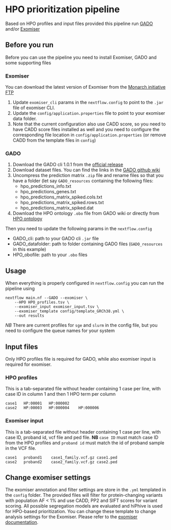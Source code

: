 # HPO prioritization pipeline
Based on HPO profiles and input files provided this pipeline run [GADO](https://www.nature.com/articles/s41467-019-10649-4) and/or [Exomiser](https://github.com/exomiser/Exomiser)


## Before you run
Before you can use the pipeline you need to install Exomiser, GADO and some supporting files

### Exomiser
You can download the latest version of Exomiser from the [Monarch initiative FTP](http://data.monarchinitiative.org/exomiser/latest/index.html)

1. Update `exomiser_cli` params in the `nextflow.config` to point to the `.jar` file of exomiser CLI.
2. Update the `config/application.properties` file to point to your exomiser data folder. 
3. Note that the current configuration also use CADD score, so you need to have CADD score files installed as well and you need to configure the corresponding file location in `config/application.properties` (or remove CADD from the template files in `config`)

### GADO
1. Download the GADO cli 1.0.1 from the [official release](https://github.com/molgenis/systemsgenetics/releases/download/v1.0.4/GadoCommandline-1.0.1-dist.zip)
2. Download dataset files. You can find the links in the [GADO github wiki](https://github.com/molgenis/systemsgenetics/wiki/GADO-Command-line)
3. Uncompress the prediction matrix `.zip` file and rename files so that you have a folder (let say `GADO_resources` containing the following files:
    - hpo_predictions_info.txt 
    - hpo_predictions_genes.txt  
    - hpo_predictions_matrix_spiked.cols.txt  
    - hpo_predictions_matrix_spiked.rows.txt
    - hpo_predictions_matrix_spiked.dat
4. Download the HPO ontology `.obo` file from GADO wiki or directly from [HPO ontology](http://purl.obolibrary.org/obo/hp.obo)

Then you need to update the following params in the `nextflow.config`
- GADO_cli: path to your GADO cli `.jar` file
- GADO_datafolder: path to folder containing GADO files (`GADO_resources` in this example)
- HPO_obofile: path to your `.obo` files

## Usage

When everything is properly configured in `nextflow.config` you can run the pipeline using

```
nextflow main.nf --GADO --exomiser \
    --HPO HPO_profiles.tsv \
    --exomiser_input exomiser_input.tsv \
    --exomiser_template config/template_GRCh38.yml \
    --out results
```

*NB* There are current profiles for `sge` and `slurm` in the config file, but you need to configure the queue names for your system


## Input files

Only HPO profiles file is required for GADO, while also exomiser input is required for exomiser.

### HPO profiles
This is a tab-separated file without header containing 1 case per line, with case ID in column 1 and then 1 HPO term per column 

```
case1   HP:00001   HP:000002
case2   HP:00003   HP:000004    HP:000006
```

### Exomiser input
This is a tab-separated file without header containing 1 case per line, with case ID, proband id, vcf file and ped file. **NB** `case ID` must match case ID from the HPO profiles and `proband id` must match the id of proband sample in the VCF file.

```
case1   proband1    case1_family.vcf.gz case1.ped
case2   proband2    case2_family.vcf.gz case2.ped
```

## Change exomiser settings

The exomiser annotation and filter settings are store in the `.yml` templated in the `config` folder. The provided files will filter for protein-changing variants with population AF < 1% and use CADD, PP2 and SIFT scores for variant scoring. All possible segregation models are evaluated and hiPhive is used for HPO-based prioritization. You can change these template to change analysis settings for the Exomiser. Please refer to the [exomiser documentation](https://exomiser.github.io/Exomiser/manual/7/exomiser/).